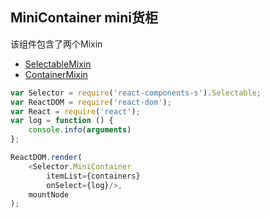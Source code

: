 ## MiniContainer mini货柜

该组件包含了两个Mixin
+ [SelectableMixin](./SelectableMixin.html)
+ [ContainerMixin](./ContainerMixin.html)

```JavaScript
var Selector = require('react-components-s').Selectable;
var ReactDOM = require('react-dom');
var React = require('react');
var log = function () {
    console.info(arguments)
};
```

```JavaScript
ReactDOM.render(
    <Selector.MiniContainer
        itemList={containers}
        onSelect={log}/>,
    mountNode
);
```